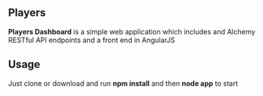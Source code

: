 ## Players ##

**Players Dashboard** is a simple web application which includes and Alchemy RESTful API endpoints and a front end in AngularJS


## Usage ##
Just clone or download and run **npm install** and then **node app** to start
